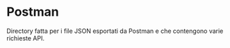 # Postman

Directory fatta per i file JSON esportati da Postman e che contengono varie richieste API.
